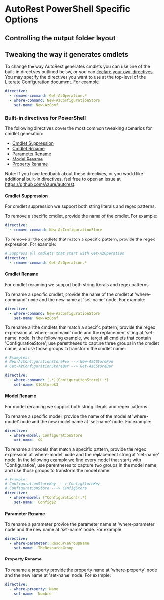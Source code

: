 # AutoRest PowerShell Specific Options

## Controlling the output folder layout

## Tweaking the way it generates cmdlets

To change the way AutoRest generates cmdlets you can use one of the built-in directives outlined below, or you can [declare your own directives](https://github.com/Azure/autorest/blob/new-documentation/src/autorest-core/resources/default-configuration.md#directives). You may specify the directives you want to use at the top-level of the Literate Configuration document. For example:


```yaml 
directive:
  - remove-command: Get-AzOperation.*
  - where-command: New-AzConfigurationStore
    set-name: New-AzConf

```

### Built-in directives for PowerShell

The following directives cover the most common tweaking scenarios for cmdlet generation:

- [Cmdlet Suppression](#Cmdlet-Suppression)
- [Cmdlet Rename](#Cmdlet-Rename)
- [Parameter Rename](#Parameter-Rename)
- [Model Rename](#Model-Rename)
- [Property Rename](#Property-Rename)

Note: If you have feedback about these directives, or you would like additional built-in directives, feel free to open an issue at https://github.com/Azure/autorest. 

#### Cmdlet Suppression 

For cmdlet suppression we support both string literals and regex patterns. 

To remove a specific cmdlet, provide the name of the cmdlet. For example:

```yaml false
directive:
  - remove-command: New-AzConfigurationStore
```
To remove all the cmdlets that match a specific pattern, provide the regex expression. For example:


```yaml false
# Suppress all cmdlets that start with Get-AzOperation
directive:
  - remove-command: Get-AzOperation.*
```
#### Cmdlet Rename

For cmdlet renaming we support both string literals and regex patterns. 

To rename a specific cmdlet, provide the name of the cmdlet at 'where-command' node and the new name at 'set-name' node. For example:

```yaml false
directive:
  - where-command: New-AzConfigurationStore
    set-name: New-AzConf
```

To rename all the cmdlets that match a specific pattern, provide the regex expression at 'where-command' node and the replacement string at 'set-name' node. In the following example, we target all cmdlets that contain 'ConfigurationStore', use parentheses to capture three groups in the cmdlet name, and use those groups to transform the cmdlet name:

```yaml 
# Examples:
# New-AzConfigurationStoreFoo --> New-AzCStoreFoo
# Get-AzConfigurationStoreBar --> Get-AzCStoreBar

directive:
  - where-command: (.*)(ConfigurationStore)(.*)
    set-name: $1CStore$3
```

#### Model Rename

For model renaming we support both string literals and regex patterns. 

To rename a specific model, provide the name of the model at 'where-model' node and the new model name at 'set-name' node. For example:

```yaml false
directive:
  - where-model: ConfigurationStore 
    set-name:  CS
```
To rename all models that match a specific pattern, provide the regex expression at 'where-model' node and the replacement string at 'set-name' node. In the following example we find every model that starts with 'Configuration', use parentheses to capture two groups in the model name, and use those groups to transform the model name:

```yaml false
# Example:
# ConfigurationStoreKey ---> ConfigStoreKey
# ConfigurationStore ---> ConfigStore
directive:
  - where-model: (^Configuration)(.*)
    set-name:  Config$2
```
#### Parameter Rename 

To rename a parameter provide the parameter name at 'where-parameter node and the new name at 'set-name' node. For example:

```yaml false
directive:
  - where-parameter: ResourceGroupName 
    set-name:  TheResourceGroup
```

#### Property Rename 

To rename a property provide the property name at 'where-property' node and the new name at 'set-name' node. For example:

```yaml false
directive:
  - where-property: Name 
    set-name:  Nombre
```

